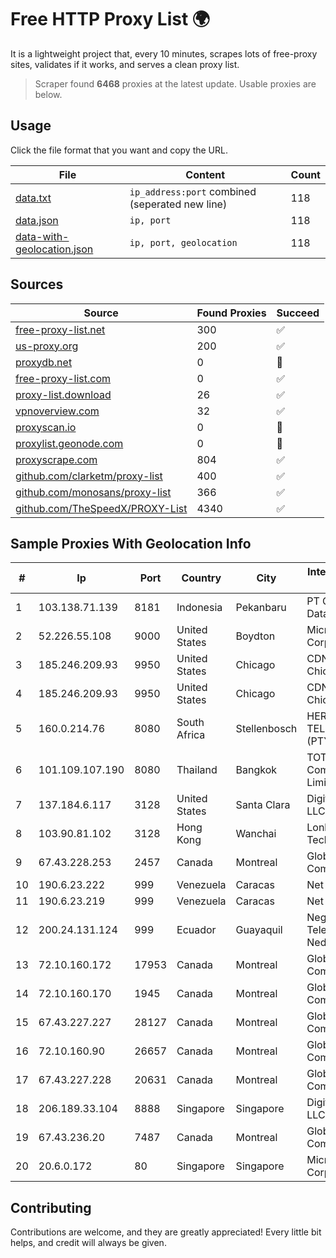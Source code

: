 
# Free HTTP Proxy List 🌍

It is a lightweight project that, every 10 minutes, scrapes lots of free-proxy sites, validates if it works, and serves a clean proxy list.


> Scraper found **6468** proxies at the latest update. Usable proxies are below.

## Usage

Click the file format that you want and copy the URL.


|File|Content|Count|
|----|-------|-----|
|[data.txt](https://raw.githubusercontent.com/themiralay/Proxy-List-World/master/data.txt)|`ip_address:port` combined (seperated new line)|118|
|[data.json](https://raw.githubusercontent.com/themiralay/Proxy-List-World/master/data.json)|`ip, port`|118|
|[data-with-geolocation.json](https://raw.githubusercontent.com/themiralay/Proxy-List-World/master/data-with-geolocation.json)|`ip, port, geolocation`|118|

## Sources

|Source|Found Proxies|Succeed|
|------|-------------|-------|
|[free-proxy-list.net](https://free-proxy-list.net)|300|✅|
|[us-proxy.org](https://www.us-proxy.org)|200|✅|
|[proxydb.net](http://proxydb.net)|0|🚫|
|[free-proxy-list.com](https://free-proxy-list.com/?page=&port=&type%5B%5D=http&type%5B%5D=https&up_time=0&search=Search)|0|✅|
|[proxy-list.download](https://www.proxy-list.download/HTTP)|26|✅|
|[vpnoverview.com](https://vpnoverview.com/privacy/anonymous-browsing/free-proxy-servers)|32|✅|
|[proxyscan.io](https://www.proxyscan.io)|0|🚫|
|[proxylist.geonode.com](https://proxylist.geonode.com/api/proxy-list?limit=300&page=1&sort_by=lastChecked&sort_type=desc&protocols=http,https)|0|🚫|
|[proxyscrape.com](https://api.proxyscrape.com/v2/?request=displayproxies&protocol=http&timeout=10000&country=all&ssl=all&anonymity=all)|804|✅|
|[github.com/clarketm/proxy-list](https://raw.githubusercontent.com/clarketm/proxy-list/master/proxy-list-raw.txt)|400|✅|
|[github.com/monosans/proxy-list](https://raw.githubusercontent.com/monosans/proxy-list/main/proxies/http.txt)|366|✅|
|[github.com/TheSpeedX/PROXY-List](https://raw.githubusercontent.com/TheSpeedX/PROXY-List/master/http.txt)|4340|✅|


## Sample Proxies With Geolocation Info

|#|Ip|Port|Country|City|Internet Service Provider|
|-|--|----|-------|----|-------------------------|
|1|103.138.71.139|8181|Indonesia|Pekanbaru|PT Centronet Data Indonesia|
|2|52.226.55.108|9000|United States|Boydton|Microsoft Corporation|
|3|185.246.209.93|9950|United States|Chicago|CDN77 - Chicago POP II|
|4|185.246.209.93|9950|United States|Chicago|CDN77 - Chicago POP II|
|5|160.0.214.76|8080|South Africa|Stellenbosch|HERO TELECOMS (PTY) LTD|
|6|101.109.107.190|8080|Thailand|Bangkok|TOT Public Company Limited|
|7|137.184.6.117|3128|United States|Santa Clara|DigitalOcean, LLC|
|8|103.90.81.102|3128|Hong Kong|Wanchai|Lonlife Technology Co.|
|9|67.43.228.253|2457|Canada|Montreal|GloboTech Communications|
|10|190.6.23.222|999|Venezuela|Caracas|Net Uno|
|11|190.6.23.219|999|Venezuela|Caracas|Net Uno|
|12|200.24.131.124|999|Ecuador|Guayaquil|Negocios Y Telefonia Nedetel S.A|
|13|72.10.160.172|17953|Canada|Montreal|GloboTech Communications|
|14|72.10.160.170|1945|Canada|Montreal|GloboTech Communications|
|15|67.43.227.227|28127|Canada|Montreal|GloboTech Communications|
|16|72.10.160.90|26657|Canada|Montreal|GloboTech Communications|
|17|67.43.227.228|20631|Canada|Montreal|GloboTech Communications|
|18|206.189.33.104|8888|Singapore|Singapore|DigitalOcean, LLC|
|19|67.43.236.20|7487|Canada|Montreal|GloboTech Communications|
|20|20.6.0.172|80|Singapore|Singapore|Microsoft Corporation|



## Contributing

Contributions are welcome, and they are greatly appreciated! Every
little bit helps, and credit will always be given.

